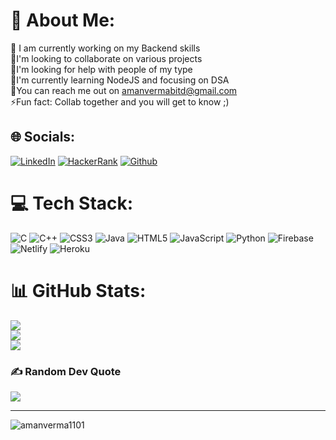 # 💫 About Me:
🔭 I am currently working on my Backend skills<br>👯I'm looking to collaborate on various projects<br>🤝I'm looking for help with people of my type<br>🌱I'm currently learning NodeJS and focusing on DSA<br>💬You can reach me out on amanvermabitd@gmail.com<br>⚡Fun fact: Collab together and you will get to know ;)


## 🌐 Socials:
[![LinkedIn](https://img.shields.io/badge/LinkedIn-%230077B5.svg?logo=linkedin&logoColor=white)](https://linkedin.com/in/aman-verma1101)
[![HackerRank](https://img.shields.io/badge/HackerRank-%170077C5.svg?logo=hackerrank&logoColor=white)](https://www.hackerrank.com/8211amanverma)
[![Github](https://img.shields.io/badge/Github-lightgrey.svg?logo=github&logoColor=white)](https://github.com/Amanverma1101) </br>

# 💻 Tech Stack:
![C](https://img.shields.io/badge/c-%2300599C.svg?style=for-the-badge&logo=c&logoColor=white) ![C++](https://img.shields.io/badge/c++-%2300599C.svg?style=for-the-badge&logo=c%2B%2B&logoColor=white) ![CSS3](https://img.shields.io/badge/css3-%231572B6.svg?style=for-the-badge&logo=css3&logoColor=white) ![Java](https://img.shields.io/badge/java-%23ED8B00.svg?style=for-the-badge&logo=java&logoColor=white) ![HTML5](https://img.shields.io/badge/html5-%23E34F26.svg?style=for-the-badge&logo=html5&logoColor=white) ![JavaScript](https://img.shields.io/badge/javascript-%23323330.svg?style=for-the-badge&logo=javascript&logoColor=%23F7DF1E) ![Python](https://img.shields.io/badge/python-3670A0?style=for-the-badge&logo=python&logoColor=ffdd54) ![Firebase](https://img.shields.io/badge/firebase-%23039BE5.svg?style=for-the-badge&logo=firebase) ![Netlify](https://img.shields.io/badge/netlify-%23000000.svg?style=for-the-badge&logo=netlify&logoColor=#00C7B7) ![Heroku](https://img.shields.io/badge/heroku-%23430098.svg?style=for-the-badge&logo=heroku&logoColor=white)
# 📊 GitHub Stats:
![](https://github-readme-stats.vercel.app/api?username=Amanverma1101&theme=dark&hide_border=false&include_all_commits=false&count_private=false)<br/>
![](https://github-readme-streak-stats.herokuapp.com/?user=Amanverma1101&theme=dark&hide_border=false)<br/>
![](https://github-readme-stats.vercel.app/api/top-langs/?username=Amanverma1101&theme=dark&hide_border=false&include_all_commits=false&count_private=false&layout=compact)



### ✍️ Random Dev Quote
![](https://quotes-github-readme.vercel.app/api?type=horizontal&theme=radical)

<!-- ### 😂 Random Dev Meme
<img src="https://random-memer.herokuapp.com/" width="512px"/> -->
---
<p align="left"> <img src="https://komarev.com/ghpvc/?username=amanverma1101&label=Profile%20views&color=0e75b6&style=flat" alt="amanverma1101" /> </p>

